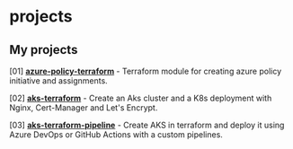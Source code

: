# projects

## My projects

[01] [**azure-policy-terraform**](https://github.com/RustyTake-Off/azure-policy-terraform) - Terraform module for creating azure policy initiative and assignments.

[02] [**aks-terraform**](https://github.com/RustyTake-Off/aks-terraform) - Create an Aks cluster and a K8s deployment with Nginx, Cert-Manager and Let's Encrypt.

[03] [**aks-terraform-pipeline**](https://github.com/RustyTake-Off/aks-terraform) - Create AKS in terraform and deploy it using Azure DevOps or GitHub Actions with a custom pipelines.
